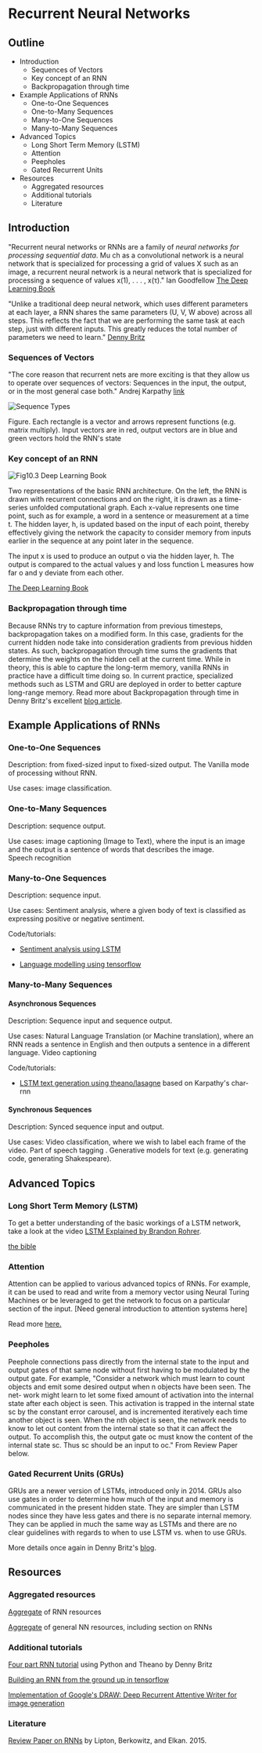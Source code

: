 # Recurrent Neural Networks
## Outline

<!-- MarkdownTOC -->

- Introduction
	- Sequences of Vectors
	- Key concept of an RNN
	- Backpropagation through time
- Example Applications of RNNs
	- One-to-One Sequences
	- One-to-Many Sequences
	- Many-to-One Sequences
	- Many-to-Many Sequences
- Advanced Topics
	- Long Short Term Memory \(LSTM\)
	- Attention
	- Peepholes
	- Gated Recurrent Units
- Resources
	- Aggregated resources
	- Additional tutorials
	- Literature

<!-- /MarkdownTOC -->

## Introduction

"Recurrent neural networks or RNNs are a family of *neural networks for processing sequential data*. Mu
ch as a convolutional network is a neural network that is specialized for processing a grid of values X such as an image, a recurrent neural network is a neural network that is specialized for processing a sequence of values x(1), . . . , x(τ)." Ian Goodfellow [The Deep Learning Book](http://www.deeplearningbook.org/contents/rnn.html)

"Unlike a traditional deep neural network, which uses different parameters at each layer, a RNN shares the same parameters (U, V, W above) across all steps. This reflects the fact that we are performing the same task at each step, just with different inputs. This greatly reduces the total number of parameters we need to learn." [Denny Britz](http://www.wildml.com/2015/09/recurrent-neural-networks-tutorial-part-1-introduction-to-rnns/)

### Sequences of Vectors
"The core reason that recurrent nets are more exciting is that they allow us to operate over sequences of vectors: Sequences in the input, the output, or in the most general case both." Andrej Karpathy [link](http://karpathy.github.io/2015/05/21/rnn-effectiveness/)

![Sequence Types](images/RNNs-sequences-types.jpeg)

Figure. Each rectangle is a vector and arrows represent functions (e.g. matrix multiply). Input vectors are in red, output vectors are in blue and green vectors hold the RNN's state

### Key concept of an RNN
![Fig10.3 Deep Learning Book](images/DeepLearningBook_fig103.png)

Two representations of the basic RNN architecture. On the left, the RNN is drawn with recurrent connections and on the right, it is drawn as a time-series unfolded computational graph. Each x-value represents one time point, such as for example, a word in a sentence or measurement at a time t. The hidden layer, h, is updated based on the input of each point, thereby effectively giving the network the capacity to consider memory from inputs earlier in the sequence at any point later in the sequence. 

The input x is used to produce an output o via the hidden layer, h. The output is compared to the actual values y and loss function L measures how far o and y deviate from each other. 

[The Deep Learning Book](http://www.deeplearningbook.org/contents/rnn.html)

### Backpropagation through time

Because RNNs try to capture information from previous timesteps, backpropagation takes on a modified form. In this case, gradients for the current hidden node take into consideration gradients from previous hidden states. As such, backpropagation through time sums the gradients that determine the weights on the hidden cell at the current time. While in theory, this is able to capture the long-term memory, vanilla RNNs in practice have a difficult time doing so. In current practice, specialized methods such as LSTM and GRU are deployed in order to better capture long-range memory. Read more about Backpropagation through time in Denny Britz's excellent [blog article](http://www.wildml.com/2015/10/recurrent-neural-networks-tutorial-part-3-backpropagation-through-time-and-vanishing-gradients/).

## Example Applications of RNNs

### One-to-One Sequences
Description: from fixed-sized input to fixed-sized output. The Vanilla mode of processing without RNN.

Use cases: image classification.

### One-to-Many Sequences
Description: sequence output.

Use cases: image captioning (Image to Text), where the input is an image and the output is a sentence of words that describes the image.  
Speech recognition

### Many-to-One Sequences
Description: sequence input.

Use cases: Sentiment analysis, where a given body of text is classified as expressing positive or negative sentiment.

Code/tutorials:
- [Sentiment analysis using LSTM](http://deeplearning.net/tutorial/lstm.html) 

- [Language modelling using tensorflow](https://www.tensorflow.org/tutorials/recurrent)

### Many-to-Many Sequences
#### Asynchronous Sequences
Description: Sequence input and sequence output.

Use cases: Natural Language Translation (or Machine translation), where an RNN reads a sentence in English and then outputs a sentence in a different language.  Video captioning

Code/tutorials:
- [LSTM text generation using theano/lasagne](http://deeplearning.net/tutorial/lstm.html) based on Karpathy's char-rnn

#### Synchronous Sequences
Description: Synced sequence input and output.

Use cases: Video classification, where we wish to label each frame of the video.  Part of speech tagging . Generative models for text (e.g. generating code, generating Shakespeare).


## Advanced Topics 

### Long Short Term Memory (LSTM)

To get a better understanding of the basic workings of a LSTM network, take a look at the video [LSTM Explained by Brandon Rohrer](https://www.youtube.com/watch?v=WCUNPb-5EYI).

[the bible](http://colah.github.io/posts/2015-08-Understanding-LSTMs/)

### Attention
Attention can be applied to various advanced topics of RNNs. For example, it can be used to read and write from a memory vector using Neural Turing Machines or be leveraged to get the network to focus on a particular section of the input. [Need general introduction to attention systems here]

Read more [here.](http://distill.pub/2016/augmented-rnns/)

### Peepholes
Peephole connections pass directly from the internal state to the input and output gates of that same node without first having to be modulated by the output gate. 
For example, "Consider a network which must learn to count objects and emit some desired output when n objects have been seen. The net- work might learn to let some fixed amount of activation into the internal state after each object is seen. This activation is trapped in the internal state sc by the constant error carousel, and is incremented iteratively each time another object is seen. When the nth object is seen, the network needs to know to let out content from the internal state so that it can affect the output. To accomplish this, the output gate oc must know the content of the internal state sc. Thus sc should be an input to oc." From Review Paper below. 

### Gated Recurrent Units (GRUs)
GRUs are a newer version of LSTMs, introduced only in 2014. GRUs also use gates in order to determine how much of the input and memory is communicated in the present hidden state. They are simpler than LSTM nodes since they have less gates and there is no separate internal memory. They can be applied in much the same way as LSTMs and there are no clear guidelines with regards to when to use LSTM vs. when to use GRUs. 

More details once again in Denny Britz's [blog](http://www.wildml.com/2015/10/recurrent-neural-network-tutorial-part-4-implementing-a-grulstm-rnn-with-python-and-theano/).

## Resources 
### Aggregated resources

[Aggregate](https://github.com/kjw0612/awesome-rnn) of RNN resources

[Aggregate](http://yerevann.com/a-guide-to-deep-learning/) of general NN resources, including section on RNNs

### Additional tutorials

[Four part RNN tutorial](http://www.wildml.com/2015/09/recurrent-neural-networks-tutorial-part-1-introduction-to-rnns/) using Python and Theano by Denny Britz

[Building an RNN from the ground up in tensorflow](https://r2rt.com/recurrent-neural-networks-in-tensorflow-i.html)

[Implementation of Google's DRAW: Deep Recurrent Attentive Writer for image generation](http://blog.evjang.com/2016/06/understanding-and-implementing.html)

### Literature
[Review Paper on RNNs](https://arxiv.org/abs/1506.00019) by Lipton, Berkowitz, and Elkan. 2015.
